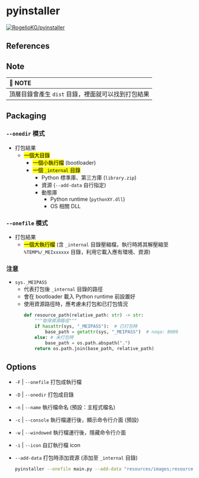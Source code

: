 # pyinstaller

[![RogelioKG/pyinstaller](https://img.shields.io/badge/Sync%20with%20HackMD-grey?logo=markdown)](https://hackmd.io/@RogelioKG/pyinstaller)

## References

## Note
|📘 <span class="note">NOTE</span>|
|:---|
| 頂層目錄會產生 `dist` 目錄，裡面就可以找到打包結果 |

## Packaging

### `--onedir` 模式
+ 打包結果
  + <mark>一個大目錄</mark>
    + <mark>一個小執行檔</mark> (bootloader)
    + <mark>一個 `_internal` 目錄</mark>
      + Python 標準庫、第三方庫 (`library.zip`)
      + 資源 (`--add-data` 自行指定)
      + 動態庫
          + Python runtime (`pythonXY.dll`)
          + OS 相關 DLL

### `--onefile` 模式
+ 打包結果
  + <mark>一個大執行檔</mark> (含 `_internal` 目錄壓縮檔，執行時將其解壓縮至 `%TEMP%/_MEIxxxxxx` 目錄，利用它載入應有環境、資源)

### 注意
+ `sys._MEIPASS`
  + 代表打包後 `_internal` 目錄的路徑
  + 會在 bootloader 載入 Python runtime 前設置好
  + 使用資源路徑時，應考慮未打包和已打包情況
    ```py
    def resource_path(relative_path: str) -> str:
        """取得資源路徑"""
        if hasattr(sys, "_MEIPASS"):  # 已打包時
            base_path = getattr(sys, "_MEIPASS")  # noqa: B009
        else: # 未打包時
            base_path = os.path.abspath(".")
        return os.path.join(base_path, relative_path)
    ```

## Options

+ `-F` | `--onefile` 打包成執行檔

+ `-D` | `--onedir` 打包成目錄

+ `-n` | `--name` 執行檔命名 (預設：主程式檔名)

+ `-c` | `--console` 執行檔運行後，顯示命令行介面 (預設)

+ `-w` | `--windowed` 執行檔運行後，隱藏命令行介面

+ `-i` | `--icon` 自訂執行檔 icon

+ `--add-data` 打包時添加資源 (添加至 `_internal` 目錄)
    ```bash
    pyinstaller --onefile main.py --add-data "resources/images;resources/images"
    ```